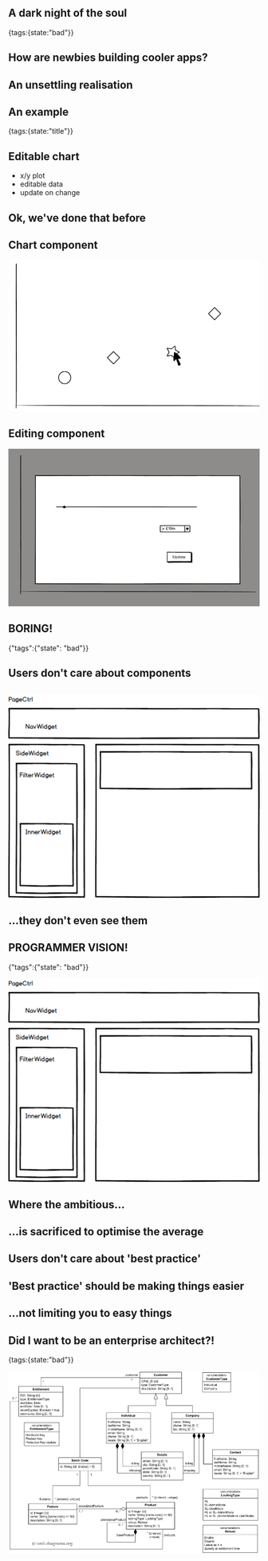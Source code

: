 ## A dark night of the soul
{tags:{state:"bad"}}

## How are newbies building cooler apps?

## An unsettling realisation

## An example
{tags:{state:"title"}}

## Editable chart

- x/y plot
- editable data
- update on change

## Ok, we've done that before

## Chart component

![boring chart](img/chart-boring.png)

## Editing component

![boring modal](img/chart-modal.png)

## BORING!
{"tags":{"state": "bad"}}

## Users don't care about components

## 

![hierarchy](img/hierarchy.png)

## ...they don't even see them

## PROGRAMMER VISION!
{"tags":{"state": "bad"}}

![hierarchy](img/hierarchy.png)

## Where the ambitious...

## ...is sacrificed to optimise the average

## Users don't care about 'best practice'

## 'Best practice' should be making things easier

## ...not limiting you to easy things

## Did I want to be an enterprise architect?!
{tags:{state:"bad"}}

![uml, ugh](img/uml.png)



